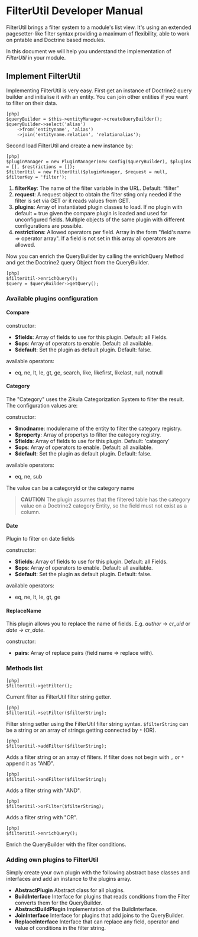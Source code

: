 FilterUtil Developer Manual
===========================

FilterUtil brings a filter system to a module's list view. It's using an extended
pagesetter­-like filter syntax providing a maximum of flexibility, able to work on
pntable and Doctrine based modules.

In this document we will help you understand the implementation of _FilterUtil_
in your module.


## Implement FilterUtil ##

Implementing FilterUtil is very easy. 
First get an instance of Doctrine2 query builder and initialise it with an entity. You can join
other entities if you want to filter on their data.

    [php]
    $queryBuilder = $this->entityManager->createQueryBuilder();
    $queryBuilder->select('alias')
        ->from('entityname', 'alias')
        ->join('entityname.relation', 'relationalias');

Second load FilterUtil and create a new instance by:

    [php]
    $pluginManager = new PluginManager(new Config($queryBuilder), $plugins = [], $restrictions = []);
    $filterUtil = new FilterUtil($pluginManager, $request = null, $filterKey = 'filter');
    
1. **filterKey**: The name of the filter variable in the URL. Default: “filter”
2. **request**: A request object to obtain the filter sting
   only needed if the filter is set via GET or it reads values from GET.
3. **plugins**: Array of instantiated plugin classes to load.
   If no plugin with default = true given the compare plugin is loaded and used for unconfigured fields.
   Multiple objects of the same plugin with different configurations are possible.
4. **restrictions**: Allowed operators per field.
   Array in the form "field's name => operator array". If a field is not set in this array all
   operators are allowed.

Now you can enrich the QueryBuilder by calling the enrichQuery Method and get the Doctrine2
query Object from the QueryBuilder.

    [php]
    $filterUtil->enrichQuery();
    $query = $queryBuilder->getQuery();

### Available plugins configuration ###

#### Compare ####

constructor:
- **$fields**:  Array of fields to use for this plugin. Default: all Fields.
- **$ops**: Array of operators to enable. Default: all available.
- **$default**: Set the plugin as default plugin. Default: false.

available operators:
- eq, ne, lt, le, gt, ge, search, like, likefirst, likelast, null, notnull

#### Category ####

The "Category" uses the Zikula Categorization System to filter the result.
The configuration values are:

constructor:
- **$modname**: modulename of the entity to filter the category registry. 
- **$property**: Array of propertys to filter the category registry.
- **$fields**:  Array of fields to use for this plugin. Default: 'category'
- **$ops**: Array of operators to enable. Default: all available.
- **$default**: Set the plugin as default plugin. Default: false.

available operators:
- eq, ne, sub

The value can be a categoryid or the category name

> **CAUTION**
> The plugin assumes that the filtered table has the category value on
> a Doctrine2 category Entity, so the field must not exist as a column.

#### Date ####

Plugin to filter on date fields

constructor:
- **$fields**:  Array of fields to use for this plugin. Default: all Fields.
- **$ops**: Array of operators to enable. Default: all available.
- **$default**: Set the plugin as default plugin. Default: false.

available operators:
- eq, ne, lt, le, gt, ge

#### ReplaceName ####

This plugin allows you to replace the name of fields.
E.g. *author* -> *cr_uid* or *date* -> *cr_date*.

constructor:
- **pairs**: Array of replace pairs (field name => replace with).


### Methods list ###

    [php]
    $filterUtil->getFilter();

Current filter as FilterUtil filter string getter.

    [php]
    $filterUtil->setFilter($filterString);

Filter string setter using the FilterUtil filter string syntax.
`$filterString` can be a string or an array of strings getting connected by `*` (OR).

    [php]
    $filterUtil->addFilter($filterString);

Adds a filter string or an array of filters.
If filter does not begin with `,` or `*` append it as "AND".

    [php]
    $filterUtil->andFilter($filterString);

Adds a filter string with "AND".

    [php]
    $filterUtil->orFilter($filterString);

Adds a filter string with "OR".

    [php]
    $filterUtil->enrichQuery();

Enrich the QueryBuilder with the filter conditions.


### Adding own plugins to FilterUtil ###

Simply create your own plugin with the following abstract base classes and interfaces
and add an instance to the plugins array.

- **AbstractPlugin** Abstract class for all plugins.
- **BuildInterface** Interface for plugins that reads conditions from the Filter converts them for the QueryBuilder.
- **AbstractBuildPlugin** Implementation of the BuildInterface.
- **JoinInterface** Interface for plugins that add joins to the QueryBuilder.
- **ReplaceInterface** Interface that can replace any field, operator and value of conditions in the filter string.
